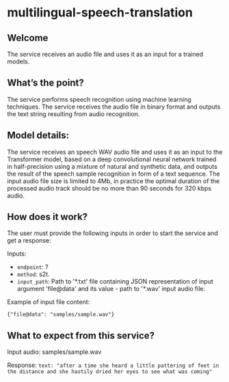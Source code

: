 # multilingual-speech-translation

## Welcome

The service receives an audio file and uses it as an input for a trained models.

## What’s the point?

The service performs speech recognition using machine learning techniques.
The service receives the audio file in binary format and outputs the text string resulting from audio recognition. 

##  Model details:

The service receives an speech WAV audio file and uses it as an input to the Transformer model, based on a deep convolutional neural network trained in half-precision using a mixture of natural and synthetic data, and outputs the result of the speech sample recognition in form of a text sequence. The input audio file size is limited to 4Mb, in practice the optimal duration of the processed audio track should be no more than 90 seconds for 320 kbps audio.

## How does it work?

The user must provide the following inputs in order to start the service and get a response:

Inputs:

 -   `endpoint`: ?
 -   `method`: s2t.
 -   `input_path`: Path to '\*.txt' file containing JSON representation of input argument 'file@data' and its value - path to '\*.wav' input audio file.

Example of input file content:

```
{"file@data": "samples/sample.wav"}
```

## What to expect from this service?

Input audio:
samples/sample.wav

Response:
`text: "after a time she heard a little pattering of feet in the distance and she hastily dried her eyes to see what was coming"`
